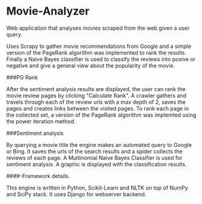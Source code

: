 # Movie-Analyzer
Web application that analyses movies scraped from the web given a user query. 

Uses Scrapy to gather movie recommendations from Google and a simple version of the PageRank algorithm was implemented to rank the results. Finally a Naive Bayes classifier is used to classify the reviews into posive or negative and give a general view about the popularity of the movie.

###PG Rank

After the sentiment analysis results are displayed, the user can rank the movie review pages by clicking "Calculate Rank".
A crawler gathers and travels through each of the review urls with a max depth of 2, saves the pages and creates links between the visited pages.
To rank each page in the collected set, a version of the PageRank algorithm was implemted using the power iteration method.

###Sentiment analysis

By querying a movie title the engine makes an automated query to Google or Bing.
It saves the urls of the search results and a spider collects the reviews of each page.
A Multinomial Naive Bayes Classifier is used for sentiment analysis.
A graphic is displayed with the classification results.</li>

####-Framework details.

This engine is written in Python, Scikit-Learn and NLTK on top of NumPy and SciPy stack. It uses Django for webserver backend.
